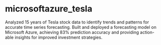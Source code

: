 # microsoftazure_tesla
Analyzed 15 years of Tesla stock data to identify trends and patterns for accurate time series forecasting. Built and deployed a forecasting model on Microsoft Azure, achieving 83% prediction accuracy and providing action- able insights for improved investment strategies.
